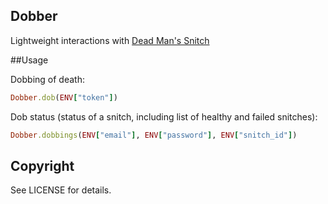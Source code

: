 ## Dobber

Lightweight interactions with [Dead Man's Snitch](https://deadmanssnitch.com)

##Usage

Dobbing of death:
```ruby
Dobber.dob(ENV["token"])
```

Dob status (status of a snitch, including list of healthy and failed snitches):
```ruby
Dobber.dobbings(ENV["email"], ENV["password"], ENV["snitch_id"])
```

## Copyright

See LICENSE for details.
